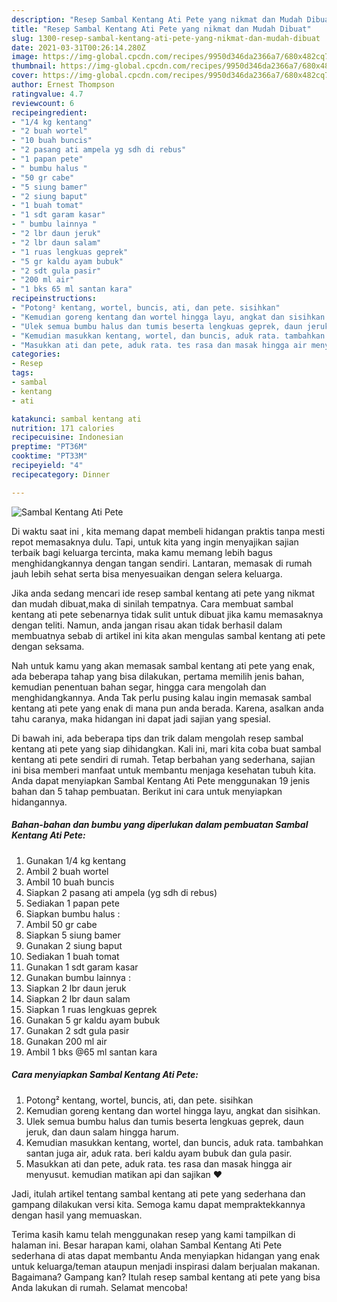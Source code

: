 ```yaml
---
description: "Resep Sambal Kentang Ati Pete yang nikmat dan Mudah Dibuat"
title: "Resep Sambal Kentang Ati Pete yang nikmat dan Mudah Dibuat"
slug: 1300-resep-sambal-kentang-ati-pete-yang-nikmat-dan-mudah-dibuat
date: 2021-03-31T00:26:14.280Z
image: https://img-global.cpcdn.com/recipes/9950d346da2366a7/680x482cq70/sambal-kentang-ati-pete-foto-resep-utama.jpg
thumbnail: https://img-global.cpcdn.com/recipes/9950d346da2366a7/680x482cq70/sambal-kentang-ati-pete-foto-resep-utama.jpg
cover: https://img-global.cpcdn.com/recipes/9950d346da2366a7/680x482cq70/sambal-kentang-ati-pete-foto-resep-utama.jpg
author: Ernest Thompson
ratingvalue: 4.7
reviewcount: 6
recipeingredient:
- "1/4 kg kentang"
- "2 buah wortel"
- "10 buah buncis"
- "2 pasang ati ampela yg sdh di rebus"
- "1 papan pete"
- " bumbu halus "
- "50 gr cabe"
- "5 siung bamer"
- "2 siung baput"
- "1 buah tomat"
- "1 sdt garam kasar"
- " bumbu lainnya "
- "2 lbr daun jeruk"
- "2 lbr daun salam"
- "1 ruas lengkuas geprek"
- "5 gr kaldu ayam bubuk"
- "2 sdt gula pasir"
- "200 ml air"
- "1 bks 65 ml santan kara"
recipeinstructions:
- "Potong² kentang, wortel, buncis, ati, dan pete. sisihkan"
- "Kemudian goreng kentang dan wortel hingga layu, angkat dan sisihkan."
- "Ulek semua bumbu halus dan tumis beserta lengkuas geprek, daun jeruk, dan daun salam hingga harum."
- "Kemudian masukkan kentang, wortel, dan buncis, aduk rata. tambahkan santan juga air, aduk rata. beri kaldu ayam bubuk dan gula pasir."
- "Masukkan ati dan pete, aduk rata. tes rasa dan masak hingga air menyusut. kemudian matikan api dan sajikan ♥️"
categories:
- Resep
tags:
- sambal
- kentang
- ati

katakunci: sambal kentang ati 
nutrition: 171 calories
recipecuisine: Indonesian
preptime: "PT36M"
cooktime: "PT33M"
recipeyield: "4"
recipecategory: Dinner

---
```



![Sambal Kentang Ati Pete](https://img-global.cpcdn.com/recipes/9950d346da2366a7/680x482cq70/sambal-kentang-ati-pete-foto-resep-utama.jpg)

Di waktu  saat ini , kita memang dapat membeli hidangan praktis tanpa mesti repot memasaknya dulu. Tapi, untuk kita yang ingin menyajikan sajian terbaik bagi keluarga tercinta, maka kamu memang lebih bagus menghidangkannya dengan tangan sendiri. Lantaran, memasak di rumah jauh lebih sehat serta bisa menyesuaikan dengan selera keluarga.

Jika anda sedang mencari ide resep sambal kentang ati pete yang nikmat dan mudah dibuat,maka di sinilah tempatnya. Cara membuat sambal kentang ati pete  sebenarnya tidak sulit untuk dibuat jika kamu memasaknya dengan teliti. Namun, anda jangan risau akan tidak berhasil dalam membuatnya 
sebab di artikel ini kita akan mengulas sambal kentang ati pete dengan seksama.  



Nah untuk kamu yang akan memasak sambal kentang ati pete yang enak, ada beberapa tahap yang bisa dilakukan, pertama memilih jenis bahan, kemudian penentuan bahan segar, hingga cara mengolah dan menghidangkannya. Anda Tak perlu pusing kalau ingin memasak sambal kentang ati pete yang enak di mana pun anda berada. Karena, asalkan anda  tahu caranya, maka hidangan ini dapat jadi sajian yang spesial.

Di bawah ini, ada beberapa tips dan trik dalam mengolah resep sambal kentang ati pete yang siap dihidangkan. Kali ini, mari kita coba buat sambal kentang ati pete sendiri di rumah. Tetap berbahan yang sederhana, sajian ini bisa memberi manfaat untuk membantu menjaga kesehatan tubuh kita. Anda dapat menyiapkan Sambal Kentang Ati Pete menggunakan 19 jenis bahan dan 5 tahap pembuatan. Berikut ini cara untuk menyiapkan hidangannya.

<!--inarticleads1-->

##### Bahan-bahan dan bumbu yang diperlukan dalam pembuatan Sambal Kentang Ati Pete:

1. Gunakan 1/4 kg kentang
1. Ambil 2 buah wortel
1. Ambil 10 buah buncis
1. Siapkan 2 pasang ati ampela (yg sdh di rebus)
1. Sediakan 1 papan pete
1. Siapkan  bumbu halus :
1. Ambil 50 gr cabe
1. Siapkan 5 siung bamer
1. Gunakan 2 siung baput
1. Sediakan 1 buah tomat
1. Gunakan 1 sdt garam kasar
1. Gunakan  bumbu lainnya :
1. Siapkan 2 lbr daun jeruk
1. Siapkan 2 lbr daun salam
1. Siapkan 1 ruas lengkuas geprek
1. Gunakan 5 gr kaldu ayam bubuk
1. Gunakan 2 sdt gula pasir
1. Gunakan 200 ml air
1. Ambil 1 bks @65 ml santan kara




<!--inarticleads2-->

##### Cara menyiapkan Sambal Kentang Ati Pete:

1. Potong² kentang, wortel, buncis, ati, dan pete. sisihkan
1. Kemudian goreng kentang dan wortel hingga layu, angkat dan sisihkan.
1. Ulek semua bumbu halus dan tumis beserta lengkuas geprek, daun jeruk, dan daun salam hingga harum.
1. Kemudian masukkan kentang, wortel, dan buncis, aduk rata. tambahkan santan juga air, aduk rata. beri kaldu ayam bubuk dan gula pasir.
1. Masukkan ati dan pete, aduk rata. tes rasa dan masak hingga air menyusut. kemudian matikan api dan sajikan ♥️




Jadi, itulah artikel tentang  sambal kentang ati pete  yang sederhana dan gampang dilakukan versi kita. Semoga kamu dapat mempraktekkannya dengan hasil yang memuaskan. 

Terima kasih kamu telah menggunakan resep yang kami tampilkan di halaman ini. Besar harapan kami, olahan  Sambal Kentang Ati Pete sederhana di atas dapat membantu Anda menyiapkan hidangan yang enak untuk keluarga/teman ataupun menjadi inspirasi dalam berjualan makanan. Bagaimana? Gampang kan? Itulah resep sambal kentang ati pete yang bisa Anda lakukan di rumah. Selamat mencoba!

